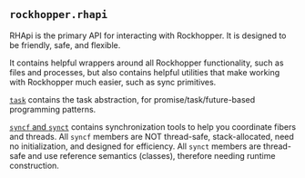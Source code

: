 ## `rockhopper.rhapi`

RHApi is the primary API for interacting with Rockhopper.
It is designed to be friendly, safe, and flexible.

It contains helpful wrappers around all Rockhopper functionality, such as files and processes, but also contains
helpful utilities that make working with Rockhopper much easier, such as sync primitives.

[`task`](task.md) contains the task abstraction, for promise/task/future-based programming patterns.

[`syncf` and `synct`](sync.md) contains synchronization tools to help you coordinate fibers and threads.
All `syncf` members are NOT thread-safe, stack-allocated, need no initialization, and designed for efficiency.
All `synct` members are thread-safe and use reference semantics (classes), therefore needing runtime construction.
